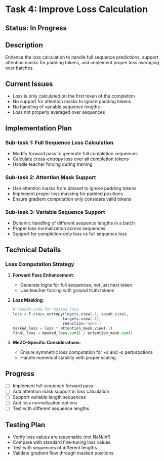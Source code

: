 # Task 4: Improve Loss Calculation

## Status: In Progress

## Description
Enhance the loss calculation to handle full sequence predictions, support attention masks for padding tokens, and implement proper loss averaging over batches.

## Current Issues
- Loss is only calculated on the first token of the completion
- No support for attention masks to ignore padding tokens
- No handling of variable sequence lengths
- Loss not properly averaged over sequences

## Implementation Plan

### Sub-task 1: Full Sequence Loss Calculation
- Modify forward pass to generate full completion sequences
- Calculate cross-entropy loss over all completion tokens
- Handle teacher forcing during training

### Sub-task 2: Attention Mask Support
- Use attention masks from dataset to ignore padding tokens
- Implement proper loss masking for padded positions
- Ensure gradient computation only considers valid tokens

### Sub-task 3: Variable Sequence Support
- Dynamic handling of different sequence lengths in a batch
- Proper loss normalization across sequences
- Support for completion-only loss vs full sequence loss

## Technical Details

### Loss Computation Strategy
1. **Forward Pass Enhancement**:
   - Generate logits for full sequences, not just next token
   - Use teacher forcing with ground truth tokens
   
2. **Loss Masking**:
   ```python
   # Pseudo-code for masked loss
   loss = F.cross_entropy(logits.view(-1, vocab_size), 
                         targets.view(-1), 
                         reduction='none')
   masked_loss = loss * attention_mask.view(-1)
   final_loss = masked_loss.sum() / attention_mask.sum()
   ```

3. **MeZO-Specific Considerations**:
   - Ensure symmetric loss computation for +ε and -ε perturbations
   - Handle numerical stability with proper scaling

## Progress
- [ ] Implement full sequence forward pass
- [ ] Add attention mask support in loss calculation
- [ ] Support variable length sequences
- [ ] Add loss normalization options
- [ ] Test with different sequence lengths

## Testing Plan
- Verify loss values are reasonable (not NaN/Inf)
- Compare with standard fine-tuning loss values
- Test with sequences of different lengths
- Validate gradient flow through masked positions